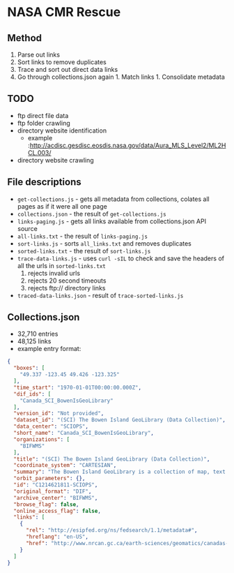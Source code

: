 # NASA CMR Rescue

## Method
  1. Parse out links
  1. Sort links to remove duplicates
  1. Trace and sort out direct data links
  1. Go through collections.json again
    1. Match links
    1. Consolidate metadata

## TODO
 - ftp direct file data
 - ftp folder crawling
 - directory website identification
    - example :http://acdisc.gesdisc.eosdis.nasa.gov/data/Aura_MLS_Level2/ML2HCL.003/
 - directory website crawling

## File descriptions
- `get-collections.js` - gets all metadata from collections, colates all pages as if it were all one page
- `collections.json` - the result of `get-collections.js`
- `links-paging.js` - gets all links available from collections.json API source
- `all-links.txt` - the result of `links-paging.js`
- `sort-links.js` - sorts `all_links.txt` and removes duplicates
- `sorted-links.txt` - the result of `sort-links.js`
- `trace-data-links.js` - uses `curl -sIL` to check and save the headers of all the urls in `sorted-links.txt`
  1. rejects invalid urls
  1. rejects 20 second timeouts
  1. rejects ftp:// directory links
- `traced-data-links.json` - result of `trace-sorted-links.js`

## Collections.json
- 32,710 entries
- 48,125 links
- example entry format:
```json
{
  "boxes": [
    "49.337 -123.45 49.426 -123.325"
  ],
  "time_start": "1970-01-01T00:00:00.000Z",
  "dif_ids": [
    "Canada_SCI_BowenIsGeoLibrary"
  ],
  "version_id": "Not provided",
  "dataset_id": "(SCI) The Bowen Island GeoLibrary (Data Collection)",
  "data_center": "SCIOPS",
  "short_name": "Canada_SCI_BowenIsGeoLibrary",
  "organizations": [
    "BIFWMS"
  ],
  "title": "(SCI) The Bowen Island GeoLibrary (Data Collection)",
  "coordinate_system": "CARTESIAN",
  "summary": "The Bowen Island GeoLibrary is a collection of map, text and image-based...",
  "orbit_parameters": {},
  "id": "C1214621811-SCIOPS",
  "original_format": "DIF",
  "archive_center": "BIFWMS",
  "browse_flag": false,
  "online_access_flag": false,
  "links": [
    {
      "rel": "http://esipfed.org/ns/fedsearch/1.1/metadata#",
      "hreflang": "en-US",
      "href": "http://www.nrcan.gc.ca/earth-sciences/geomatics/canadas-spatial-data-infrastructure/10783"
    }
  ]
}
```

